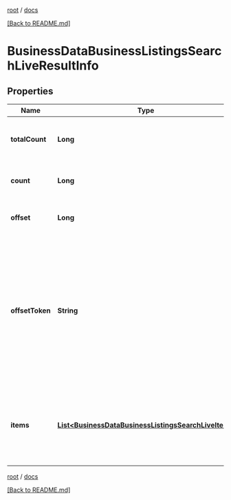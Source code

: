 [root](./../ "root") / [docs](./ "docs")

[[Back to README.md]](./../README.md "[Back to README.md]")

# BusinessDataBusinessListingsSearchLiveResultInfo

## Properties

| Name | Type | Description | Notes |
|------------ | ------------- | ------------- | -------------|
|**totalCount** | **Long** | total number of results in our database relevant to your request |  [optional] |
|**count** | **Long** | item types the number of items in the items array |  [optional] |
|**offset** | **Long** | offset in the results array of returned businesses |  [optional] |
|**offsetToken** | **String** | token for subsequent requests by specifying the unique offset_token when setting a new task, you will get the subsequent results of the initial task; offset_token values are unique for each subsequent task |  [optional] |
|**items** | [**List&lt;BusinessDataBusinessListingsSearchLiveItem&gt;**](BusinessDataBusinessListingsSearchLiveItem.md) | encountered item types types of search engine results encountered in the items array; possible item types: business_listing |  [optional] |

[root](./../ "root") / [docs](./ "docs")

[[Back to README.md]](./../README.md "[Back to README.md]")